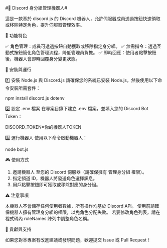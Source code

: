 #🚀 Discord 身分組管理機器人#

這是一款基於 discord.js 的 Discord 機器人，允許伺服器成員透過按鈕快速領取或移除特定角色，提升伺服器管理效率。

📌 功能特色

✅ 角色管理：成員可透過按鈕自動獲取或移除指定身分組。
✅ 無需指令：透過互動式按鈕簡化角色管理流程，降低管理員負擔。
✅ 即時回應：使用者點擊按鈕後，機器人會即時回覆身分變更狀態。

🔧 安裝與運行

1️⃣ 安裝 Node.js 與 Discord.js
請確保您的系統已安裝 Node.js，然後使用以下命令安裝所需套件：

npm install discord.js dotenv

2️⃣ 設定 .env 檔案
在專案目錄下建立 .env 檔案，並填入您的 Discord Bot Token：

DISCORD_TOKEN=你的機器人TOKEN

3️⃣ 運行機器人
使用以下命令啟動機器人：

node bot.js

🎮 使用方式

1. 邀請機器人 至您的 Discord 伺服器（請確保擁有 管理身分組 權限）。
2. 指定頻道 ID，機器人將發送角色選擇訊息。
3. 用戶點擊按鈕即可獲取或移除對應的身分組。


⚠ 注意事項

本機器人不會儲存任何使用者數據，所有操作均基於 Discord API。
使用前請確保機器人擁有管理身分組的權限，以免角色分配失敗。
若要修改角色列表，請在程式碼內 roleNames 陣列中調整角色名稱。

🤝 貢獻與支持

如果您對本專案有改進建議或發現問題，歡迎提交 Issue 或 Pull Request！


